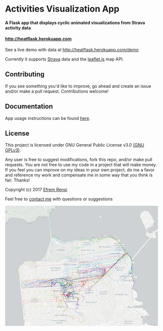 # Activities Visualization App

#### A Flask app that displays cyclic animated visualizations from Strava activity data
#### http://heatflask.herokuapp.com

See a live demo with data at http://heatflask.herokuapp.com/demo

Currently it supports [Strava](https://www.strava.com) data and the [leaflet.js](http://leafletjs.com) map API.

## Contributing
If you see something you'd like to improve, go ahead and create an issue and/or make a pull request. Contributions welcome!

## Documentation
App usage instructions can be found [here](docs/docs.md).

## License

This project is licensed under GNU General Public License v3.0 [(GNU GPLv3)](http://choosealicense.com/licenses/gpl-3.0).

Any user is free to suggest modifications, fork this repo, and/or make pull requests.  You are not free to use my code in a project that will make money.  If you feel you can improve on my ideas in your own project, do me a favor and reference my work and compensate me in some way that you think is fair.  Thanks!

Copyright (c) 2017 [Efrem Rensi](mailto:rensi.efrem@gmail.com)

Feel free to [contact me](mailto:rensi.efrem@gmail.com) with questions or suggestions

![alt text](docs/gif1.gif)
